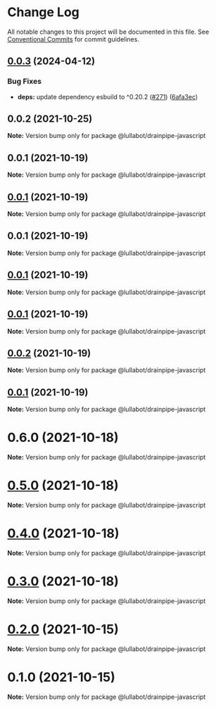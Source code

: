 # Change Log

All notable changes to this project will be documented in this file.
See [Conventional Commits](https://conventionalcommits.org) for commit guidelines.

## [0.0.3](https://github.com/lullabot/drainpipe/compare/@lullabot/drainpipe-javascript@0.0.2...@lullabot/drainpipe-javascript@0.0.3) (2024-04-12)


### Bug Fixes

* **deps:** update dependency esbuild to ^0.20.2 ([#271](https://github.com/lullabot/drainpipe/issues/271)) ([6afa3ec](https://github.com/lullabot/drainpipe/commit/6afa3ec35b0e45db78ae5952a997d4ce5346ba9e))





## 0.0.2 (2021-10-25)

**Note:** Version bump only for package @lullabot/drainpipe-javascript





## 0.0.1 (2021-10-19)

**Note:** Version bump only for package @lullabot/drainpipe-javascript





## [0.0.1](https://github.com/lullabot/drainpipe/compare/@lullabot/drainpipe-javascript@0.0.1...@lullabot/drainpipe-javascript@0.0.1) (2021-10-19)

**Note:** Version bump only for package @lullabot/drainpipe-javascript





## 0.0.1 (2021-10-19)

**Note:** Version bump only for package @lullabot/drainpipe-javascript





## [0.0.1](https://github.com/lullabot/drainpipe/compare/@lullabot/drainpipe-javascript@0.0.2...@lullabot/drainpipe-javascript@0.0.1) (2021-10-19)

**Note:** Version bump only for package @lullabot/drainpipe-javascript





## [0.0.1](https://github.com/lullabot/drainpipe/compare/@lullabot/drainpipe-javascript@0.0.2...@lullabot/drainpipe-javascript@0.0.1) (2021-10-19)

**Note:** Version bump only for package @lullabot/drainpipe-javascript





## [0.0.2](https://github.com/lullabot/drainpipe/compare/@lullabot/drainpipe-javascript@0.0.1...@lullabot/drainpipe-javascript@0.0.2) (2021-10-19)

**Note:** Version bump only for package @lullabot/drainpipe-javascript





## [0.0.1](https://github.com/lullabot/drainpipe/compare/@lullabot/drainpipe-javascript@0.6.0...@lullabot/drainpipe-javascript@0.0.1) (2021-10-19)

**Note:** Version bump only for package @lullabot/drainpipe-javascript





# 0.6.0 (2021-10-18)

**Note:** Version bump only for package @lullabot/drainpipe-javascript





# [0.5.0](https://github.com/lullabot/drainpipe/compare/@lullabot/drainpipe-javascript@0.4.0...@lullabot/drainpipe-javascript@0.5.0) (2021-10-18)

**Note:** Version bump only for package @lullabot/drainpipe-javascript





# [0.4.0](https://github.com/lullabot/drainpipe/compare/@lullabot/drainpipe-javascript@0.3.0...@lullabot/drainpipe-javascript@0.4.0) (2021-10-18)

**Note:** Version bump only for package @lullabot/drainpipe-javascript





# [0.3.0](https://github.com/lullabot/drainpipe/compare/@lullabot/drainpipe-javascript@0.2.0...@lullabot/drainpipe-javascript@0.3.0) (2021-10-18)

**Note:** Version bump only for package @lullabot/drainpipe-javascript





# [0.2.0](https://github.com/lullabot/drainpipe/compare/@lullabot/drainpipe-javascript@0.1.0...@lullabot/drainpipe-javascript@0.2.0) (2021-10-15)

**Note:** Version bump only for package @lullabot/drainpipe-javascript





# 0.1.0 (2021-10-15)

**Note:** Version bump only for package @lullabot/drainpipe-javascript
